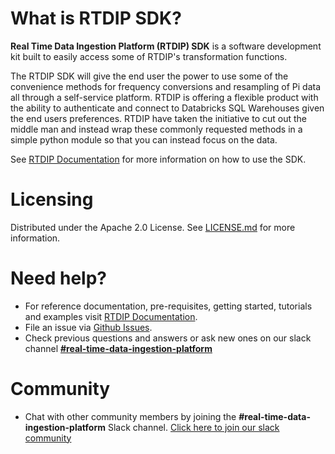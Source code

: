 # What is RTDIP SDK?

​​**Real Time Data Ingestion Platform (RTDIP) SDK** is a software development kit built to easily access some of RTDIP's transformation functions.

The RTDIP SDK will give the end user the power to use some of the convenience methods for frequency conversions and resampling of Pi data all through a self-service platform. RTDIP is offering a flexible product with the ability to authenticate and connect to Databricks SQL Warehouses given the end users preferences. RTDIP have taken the initiative to cut out the middle man and instead wrap these commonly requested methods in a simple python module so that you can instead focus on the data. 

See [RTDIP Documentation](https://www.rtdip.io/) for more information on how to use the SDK.

# Licensing

Distributed under the Apache 2.0 License. See [LICENSE.md](https://github.com/rtdip/core/blob/develop/LICENSE.md) for more information.

# Need help?
* For reference documentation, pre-requisites, getting started, tutorials and examples visit [RTDIP Documentation](https://www.rtdip.io/). 
* File an issue via [Github Issues](https://github.com/rtdip/core/issues).
* Check previous questions and answers or ask new ones on our slack channel [**#real-time-data-ingestion-platform**](https://join.slack.com/t/lfenergy/shared_invite/zt-1ilkyecnq-8TDP6pzZXnmx1o0Lc~kMcA)


# Community
* Chat with other community members by joining the **#real-time-data-ingestion-platform** Slack channel. [Click here to join our slack community](https://join.slack.com/t/lfenergy/shared_invite/zt-1ilkyecnq-8TDP6pzZXnmx1o0Lc~kMcA)